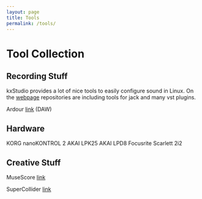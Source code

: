 ```yaml
---
layout: page
title: Tools
permalink: /tools/
---
```


<h1>Tool Collection</h1>

<h2>Recording Stuff</h2>

kxStudio provides a lot of nice tools to easily configure sound in Linux. On the <a href="https://kxstudio.linuxaudio.org">webpage</a> repositories are including tools for jack and many vst plugins.

Ardour <a href="https://ardour.org">link</a> (DAW)

<h2>Hardware</h2>

KORG nanoKONTROL 2
AKAI LPK25
AKAI LPD8
Focusrite Scarlett 2i2

<h2>Creative Stuff</h2>

MuseScore <a href="https://musescore.org/">link</a>

SuperCollider <a href="https://supercollider.github.io/">link</a>
